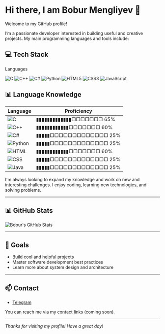 # Hi there, I am Bobur Mengliyev 👋

Welcome to my GitHub profile!

I’m a passionate developer interested in building useful and creative projects. My main programming languages and tools include:

## 💻 Tech Stack

Languages

![C](https://img.shields.io/badge/C-00599C?style=for-the-badge&logo=c&logoColor=white)
![C++](https://img.shields.io/badge/C++-00599C?style=for-the-badge&logo=c%2B%2B&logoColor=white)
![C#](https://img.shields.io/badge/C%23-239120?style=for-the-badge&logo=c-sharp&logoColor=white)
![Python](https://img.shields.io/badge/Python-3776AB?style=for-the-badge&logo=python&logoColor=white)
![HTML5](https://img.shields.io/badge/HTML5-E34F26?style=for-the-badge&logo=html5&logoColor=white)
![CSS3](https://img.shields.io/badge/CSS3-1572B6?style=for-the-badge&logo=css3&logoColor=white)
![JavaScript](https://img.shields.io/badge/JavaScript-F7DF1E?style=for-the-badge&logo=javascript&logoColor=black)

## 📊 Language Knowledge

| Language | Proficiency |
|----------|-------------|
| ![C](https://img.shields.io/badge/C-00599C?style=for-the-badge&logo=c&logoColor=white) | ▮▮▮▮▮▮▮▮▮▮▮▮▮□□□□□□□ 65% |
| ![C++](https://img.shields.io/badge/C++-00599C?style=for-the-badge&logo=c%2b%2b&logoColor=white) | ▮▮▮▮▮▮▮▮▮▮▮▮□□□□□□□ 60% |
| ![C#](https://img.shields.io/badge/C%23-239120?style=for-the-badge&logo=c-sharp&logoColor=white) | ▮▮▮▮▮□□□□□□□□□□□□□ 25% |
| ![Python](https://img.shields.io/badge/Python-3776AB?style=for-the-badge&logo=python&logoColor=white) | ▮▮▮▮▮□□□□□□□□□□□□□ 25% |
| ![HTML](https://img.shields.io/badge/HTML-E34F26?style=for-the-badge&logo=html5&logoColor=white) | ▮▮▮▮▮▮▮▮▮▮▮▮□□□□□□□ 60% |
| ![CSS](https://img.shields.io/badge/CSS-1572B6?style=for-the-badge&logo=css3&logoColor=white) | ▮▮▮▮▮□□□□□□□□□□□□□ 25% |
| ![Java](https://img.shields.io/badge/Java-f89820?style=for-the-badge&logo=openjdk&logoColor=white) | ▮▮▮▮▮□□□□□□□□□□□□□ 25% |


I'm always looking to expand my knowledge and work on new and interesting challenges. I enjoy coding, learning new technologies, and solving problems.

---

## 📊 GitHub Stats

![Bobur's GitHub Stats](https://github-readme-stats.vercel.app/api?username=BoburMengliyev&show_icons=true&theme=tokyonight&hide_border=true)

---

## 🚀 Goals
- Build cool and helpful projects
- Master software development best practices
- Learn more about system design and architecture

---

## 📫 Contact
- [Telegram](https://t.me/theboburmengliyev)
  
You can reach me via my contact links (coming soon).

---

_Thanks for visiting my profile! Have a great day!_
